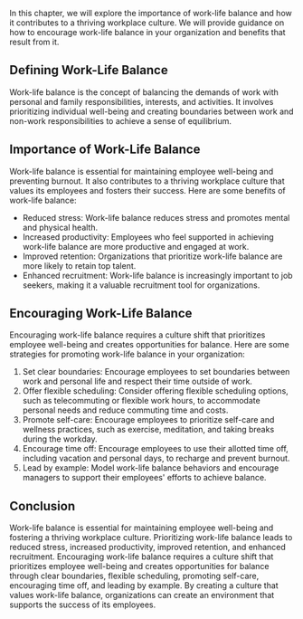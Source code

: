 
In this chapter, we will explore the importance of work-life balance and how it contributes to a thriving workplace culture. We will provide guidance on how to encourage work-life balance in your organization and benefits that result from it.

Defining Work-Life Balance
--------------------------

Work-life balance is the concept of balancing the demands of work with personal and family responsibilities, interests, and activities. It involves prioritizing individual well-being and creating boundaries between work and non-work responsibilities to achieve a sense of equilibrium.

Importance of Work-Life Balance
-------------------------------

Work-life balance is essential for maintaining employee well-being and preventing burnout. It also contributes to a thriving workplace culture that values its employees and fosters their success. Here are some benefits of work-life balance:

* Reduced stress: Work-life balance reduces stress and promotes mental and physical health.
* Increased productivity: Employees who feel supported in achieving work-life balance are more productive and engaged at work.
* Improved retention: Organizations that prioritize work-life balance are more likely to retain top talent.
* Enhanced recruitment: Work-life balance is increasingly important to job seekers, making it a valuable recruitment tool for organizations.

Encouraging Work-Life Balance
-----------------------------

Encouraging work-life balance requires a culture shift that prioritizes employee well-being and creates opportunities for balance. Here are some strategies for promoting work-life balance in your organization:

1. Set clear boundaries: Encourage employees to set boundaries between work and personal life and respect their time outside of work.
2. Offer flexible scheduling: Consider offering flexible scheduling options, such as telecommuting or flexible work hours, to accommodate personal needs and reduce commuting time and costs.
3. Promote self-care: Encourage employees to prioritize self-care and wellness practices, such as exercise, meditation, and taking breaks during the workday.
4. Encourage time off: Encourage employees to use their allotted time off, including vacation and personal days, to recharge and prevent burnout.
5. Lead by example: Model work-life balance behaviors and encourage managers to support their employees' efforts to achieve balance.

Conclusion
----------

Work-life balance is essential for maintaining employee well-being and fostering a thriving workplace culture. Prioritizing work-life balance leads to reduced stress, increased productivity, improved retention, and enhanced recruitment. Encouraging work-life balance requires a culture shift that prioritizes employee well-being and creates opportunities for balance through clear boundaries, flexible scheduling, promoting self-care, encouraging time off, and leading by example. By creating a culture that values work-life balance, organizations can create an environment that supports the success of its employees.
